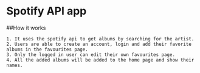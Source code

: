 # Spotify API app

##How it works

    1. It uses the spotify api to get albums by searching for the artist.
    2. Users are able to create an account, login and add their favorite albums in the favourites page.
    3. Only the logged in user can edit their own favourites page.
    4. All the added albums will be added to the home page and show their names.